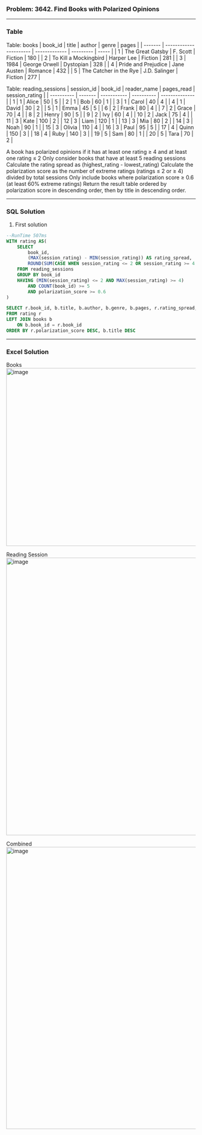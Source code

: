 ### Problem: 3642. Find Books with Polarized Opinions

<hr>

### Table

Table: books
| book_id | title | author | genre | pages |
| ------- | ---------------------- | ------------- | --------- | ----- |
| 1 | The Great Gatsby | F. Scott | Fiction | 180 |
| 2 | To Kill a Mockingbird | Harper Lee | Fiction | 281 |
| 3 | 1984 | George Orwell | Dystopian | 328 |
| 4 | Pride and Prejudice | Jane Austen | Romance | 432 |
| 5 | The Catcher in the Rye | J.D. Salinger | Fiction | 277 |

Table: reading_sessions
| session_id | book_id | reader_name | pages_read | session_rating |
| ---------- | ------- | ----------- | ---------- | -------------- |
| 1 | 1 | Alice | 50 | 5 |
| 2 | 1 | Bob | 60 | 1 |
| 3 | 1 | Carol | 40 | 4 |
| 4 | 1 | David | 30 | 2 |
| 5 | 1 | Emma | 45 | 5 |
| 6 | 2 | Frank | 80 | 4 |
| 7 | 2 | Grace | 70 | 4 |
| 8 | 2 | Henry | 90 | 5 |
| 9 | 2 | Ivy | 60 | 4 |
| 10 | 2 | Jack | 75 | 4 |
| 11 | 3 | Kate | 100 | 2 |
| 12 | 3 | Liam | 120 | 1 |
| 13 | 3 | Mia | 80 | 2 |
| 14 | 3 | Noah | 90 | 1 |
| 15 | 3 | Olivia | 110 | 4 |
| 16 | 3 | Paul | 95 | 5 |
| 17 | 4 | Quinn | 150 | 3 |
| 18 | 4 | Ruby | 140 | 3 |
| 19 | 5 | Sam | 80 | 1 |
| 20 | 5 | Tara | 70 | 2 |

A book has polarized opinions if it has at least one rating ≥ 4 and at least one rating ≤ 2
Only consider books that have at least 5 reading sessions
Calculate the rating spread as (highest_rating - lowest_rating)
Calculate the polarization score as the number of extreme ratings (ratings ≤ 2 or ≥ 4) divided by total sessions
Only include books where polarization score ≥ 0.6 (at least 60% extreme ratings)
Return the result table ordered by polarization score in descending order, then by title in descending order.


<hr>

### SQL Solution

1. First solution

```sql
--RunTime 507ms
WITH rating AS(
    SELECT
        book_id,
        (MAX(session_rating) - MIN(session_rating)) AS rating_spread,
        ROUND(SUM(CASE WHEN session_rating <= 2 OR session_rating >= 4 THEN 1 ELSE 0 END)/COUNT(book_id),2) AS polarization_score
    FROM reading_sessions
    GROUP BY book_id
    HAVING (MIN(session_rating) <= 2 AND MAX(session_rating) >= 4)
        AND COUNT(book_id) >= 5
        AND polarization_score >= 0.6
)

SELECT r.book_id, b.title, b.author, b.genre, b.pages, r.rating_spread, r.polarization_score
FROM rating r
LEFT JOIN books b
    ON b.book_id = r.book_id
ORDER BY r.polarization_score DESC, b.title DESC

```

<hr>

### Excel Solution
Books
<img width="1020" height="472" alt="image" src="https://github.com/user-attachments/assets/e4d553be-b888-4f4f-abef-46c16e1314b3" />

Reading Session
<img width="928" height="736" alt="image" src="https://github.com/user-attachments/assets/a3c01bba-5215-466c-9b31-504d16576e40" />

Combined
<img width="1020" height="748" alt="image" src="https://github.com/user-attachments/assets/94c6cb5e-6553-4cc7-a34c-1d373749af8d" />

